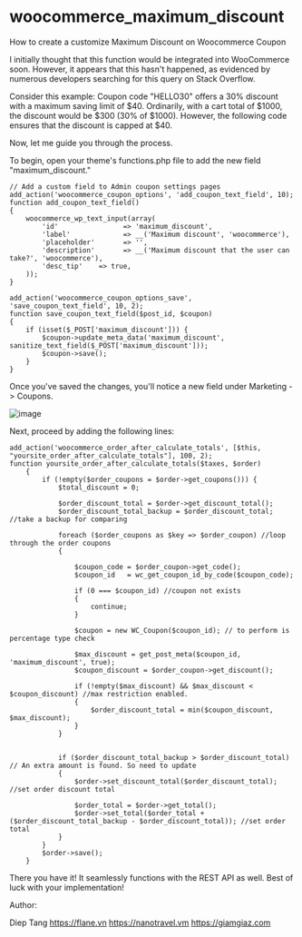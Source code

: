 # woocommerce_maximum_discount
How to create a customize Maximum Discount on Woocommerce Coupon

I initially thought that this function would be integrated into WooCommerce soon. However, it appears that this hasn't happened, as evidenced by numerous developers searching for this query on Stack Overflow.

Consider this example: Coupon code "HELLO30" offers a 30% discount with a maximum saving limit of $40. Ordinarily, with a cart total of $1000, the discount would be $300 (30% of $1000). However, the following code ensures that the discount is capped at $40.

Now, let me guide you through the process.

To begin, open your theme's functions.php file to add the new field "maximum_discount."

```
// Add a custom field to Admin coupon settings pages
add_action('woocommerce_coupon_options', 'add_coupon_text_field', 10);
function add_coupon_text_field()
{
    woocommerce_wp_text_input(array(
        'id'                => 'maximum_discount',
        'label'             => __('Maximum discount', 'woocommerce'),
        'placeholder'       => '',
        'description'       => __('Maximum discount that the user can take?', 'woocommerce'),
        'desc_tip'    => true,
    ));
}

add_action('woocommerce_coupon_options_save', 'save_coupon_text_field', 10, 2);
function save_coupon_text_field($post_id, $coupon)
{
    if (isset($_POST['maximum_discount'])) {
        $coupon->update_meta_data('maximum_discount', sanitize_text_field($_POST['maximum_discount']));
        $coupon->save();
    }
}

```

Once you've saved the changes, you'll notice a new field under Marketing -> Coupons.


![image](https://github.com/dieptang/woocommerce_maximum_discount/assets/7411097/5c0ae188-4c45-4683-8351-fda56f9302b8)


Next, proceed by adding the following lines:


```
add_action('woocommerce_order_after_calculate_totals', [$this, "yoursite_order_after_calculate_totals"], 100, 2);
function yoursite_order_after_calculate_totals($taxes, $order)
	{
		if (!empty($order_coupons = $order->get_coupons())) {
			$total_discount = 0;

			$order_discount_total = $order->get_discount_total();
			$order_discount_total_backup = $order_discount_total; //take a backup for comparing

			foreach ($order_coupons as $key => $order_coupon) //loop through the order coupons
			{

				$coupon_code = $order_coupon->get_code();
				$coupon_id   = wc_get_coupon_id_by_code($coupon_code);

				if (0 === $coupon_id) //coupon not exists
				{
					continue;
				}

				$coupon = new WC_Coupon($coupon_id); // to perform is percentage type check 

				$max_discount = get_post_meta($coupon_id, 'maximum_discount', true);
				$coupon_discount = $order_coupon->get_discount();

				if (!empty($max_discount) && $max_discount < $coupon_discount) //max restriction enabled.
				{
					$order_discount_total = min($coupon_discount, $max_discount); 
				}
			}


			if ($order_discount_total_backup > $order_discount_total) // An extra amount is found. So need to update
			{
				$order->set_discount_total($order_discount_total); //set order discount total

				$order_total = $order->get_total();
				$order->set_total($order_total + ($order_discount_total_backup - $order_discount_total)); //set order total
			}
		}
		$order->save();
	}
```

There you have it! It seamlessly functions with the REST API as well. Best of luck with your implementation!


Author: 

Diep Tang
https://flane.vn
https://nanotravel.vm
https://giamgiaz.com
